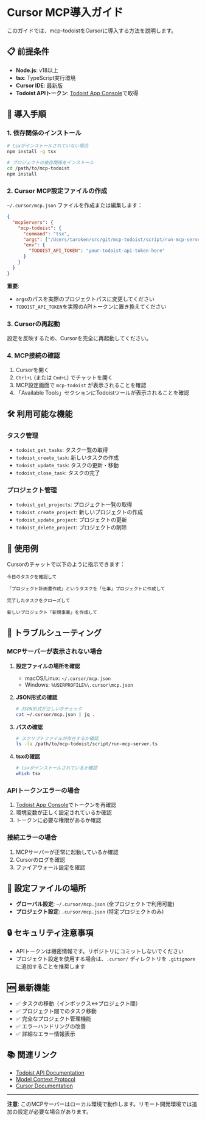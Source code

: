 # Cursor MCP導入ガイド

このガイドでは、mcp-todoistをCursorに導入する方法を説明します。

## 📋 前提条件

- **Node.js**: v18以上
- **tsx**: TypeScript実行環境
- **Cursor IDE**: 最新版
- **Todoist APIトークン**: [Todoist App Console](https://developer.todoist.com/appconsole.html)で取得

## 🚀 導入手順

### 1. 依存関係のインストール

```bash
# tsxがインストールされていない場合
npm install -g tsx

# プロジェクトの依存関係をインストール
cd /path/to/mcp-todoist
npm install
```

### 2. Cursor MCP設定ファイルの作成

`~/.cursor/mcp.json` ファイルを作成または編集します：

```json
{
  "mcpServers": {
    "mcp-todoist": {
      "command": "tsx",
      "args": ["/Users/taroken/src/git/mcp-todoist/script/run-mcp-server.ts"],
      "env": {
        "TODOIST_API_TOKEN": "your-todoist-api-token-here"
      }
    }
  }
}
```

**重要**: 
- `args`のパスを実際のプロジェクトパスに変更してください
- `TODOIST_API_TOKEN`を実際のAPIトークンに置き換えてください

### 3. Cursorの再起動

設定を反映するため、Cursorを完全に再起動してください。

### 4. MCP接続の確認

1. Cursorを開く
2. `Ctrl+L` (または `Cmd+L`) でチャットを開く
3. MCP設定画面で `mcp-todoist` が表示されることを確認
4. 「Available Tools」セクションにTodoistツールが表示されることを確認

## 🛠️ 利用可能な機能

### タスク管理
- `todoist_get_tasks`: タスク一覧の取得
- `todoist_create_task`: 新しいタスクの作成
- `todoist_update_task`: タスクの更新・移動
- `todoist_close_task`: タスクの完了

### プロジェクト管理
- `todoist_get_projects`: プロジェクト一覧の取得
- `todoist_create_project`: 新しいプロジェクトの作成
- `todoist_update_project`: プロジェクトの更新
- `todoist_delete_project`: プロジェクトの削除

## 💬 使用例

Cursorのチャットで以下のように指示できます：

```
今日のタスクを確認して
```

```
「プロジェクト計画書作成」というタスクを「仕事」プロジェクトに作成して
```

```
完了したタスクをクローズして
```

```
新しいプロジェクト「新規事業」を作成して
```

## 🔧 トラブルシューティング

### MCPサーバーが表示されない場合

1. **設定ファイルの場所を確認**
   - macOS/Linux: `~/.cursor/mcp.json`
   - Windows: `%USERPROFILE%\.cursor\mcp.json`

2. **JSON形式の確認**
   ```bash
   # JSON形式が正しいかチェック
   cat ~/.cursor/mcp.json | jq .
   ```

3. **パスの確認**
   ```bash
   # スクリプトファイルが存在するか確認
   ls -la /path/to/mcp-todoist/script/run-mcp-server.ts
   ```

4. **tsxの確認**
   ```bash
   # tsxがインストールされているか確認
   which tsx
   ```

### APIトークンエラーの場合

1. [Todoist App Console](https://developer.todoist.com/appconsole.html)でトークンを再確認
2. 環境変数が正しく設定されているか確認
3. トークンに必要な権限があるか確認

### 接続エラーの場合

1. MCPサーバーが正常に起動しているか確認
2. Cursorのログを確認
3. ファイアウォール設定を確認

## 📝 設定ファイルの場所

- **グローバル設定**: `~/.cursor/mcp.json` (全プロジェクトで利用可能)
- **プロジェクト設定**: `.cursor/mcp.json` (特定プロジェクトのみ)

## 🔒 セキュリティ注意事項

- APIトークンは機密情報です。リポジトリにコミットしないでください
- プロジェクト設定を使用する場合は、`.cursor/` ディレクトリを `.gitignore` に追加することを推奨します

## 🆕 最新機能

- ✅ タスクの移動（インボックス↔プロジェクト間）
- ✅ プロジェクト間でのタスク移動
- ✅ 完全なプロジェクト管理機能
- ✅ エラーハンドリングの改善
- ✅ 詳細なエラー情報表示

## 📚 関連リンク

- [Todoist API Documentation](https://developer.todoist.com/rest/v2/)
- [Model Context Protocol](https://modelcontextprotocol.io/)
- [Cursor Documentation](https://docs.cursor.com/)

---

**注意**: このMCPサーバーはローカル環境で動作します。リモート開発環境では追加の設定が必要な場合があります。 